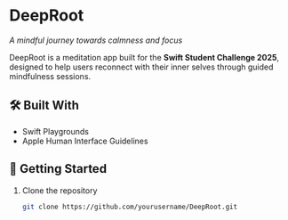 # DeepRoot 
*A mindful journey towards calmness and focus*  

DeepRoot is a meditation app built for the **Swift Student Challenge 2025**, designed to help users reconnect with their inner selves through guided mindfulness sessions.  

## 🛠️ Built With
- Swift Playgrounds
- Apple Human Interface Guidelines  

## 🚀 Getting Started  
1. Clone the repository  
   ```bash
   git clone https://github.com/yourusername/DeepRoot.git
